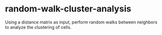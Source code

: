 # random-walk-cluster-analysis
Using a distance matrix as input, perform random walks between neighbors to analyze the clustering of cells.
